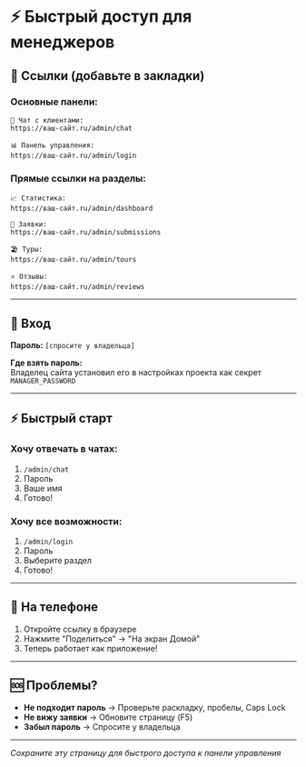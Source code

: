 # ⚡ Быстрый доступ для менеджеров

## 🔗 Ссылки (добавьте в закладки)

### Основные панели:
```
💬 Чат с клиентами:
https://ваш-сайт.ru/admin/chat

📊 Панель управления:
https://ваш-сайт.ru/admin/login
```

### Прямые ссылки на разделы:
```
📈 Статистика:
https://ваш-сайт.ru/admin/dashboard

📝 Заявки:
https://ваш-сайт.ru/admin/submissions

🏖️ Туры:
https://ваш-сайт.ru/admin/tours

⭐ Отзывы:
https://ваш-сайт.ru/admin/reviews
```

---

## 🔑 Вход

**Пароль:** `[спросите у владельца]`

**Где взять пароль:**  
Владелец сайта установил его в настройках проекта как секрет `MANAGER_PASSWORD`

---

## ⚡ Быстрый старт

### Хочу отвечать в чатах:
1. `/admin/chat`
2. Пароль
3. Ваше имя
4. Готово!

### Хочу все возможности:
1. `/admin/login`
2. Пароль
3. Выберите раздел
4. Готово!

---

## 📱 На телефоне

1. Откройте ссылку в браузере
2. Нажмите "Поделиться" → "На экран Домой"
3. Теперь работает как приложение!

---

## 🆘 Проблемы?

- **Не подходит пароль** → Проверьте раскладку, пробелы, Caps Lock
- **Не вижу заявки** → Обновите страницу (F5)
- **Забыл пароль** → Спросите у владельца

---

*Сохраните эту страницу для быстрого доступа к панели управления*
